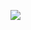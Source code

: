 ![](https://gist.githubusercontent.com/almoce/dc048c7e125759745e808c146906c207/raw/0e4322f5ebb90c01b549931ac1fa8171401b7ac3/artboard.svg)
